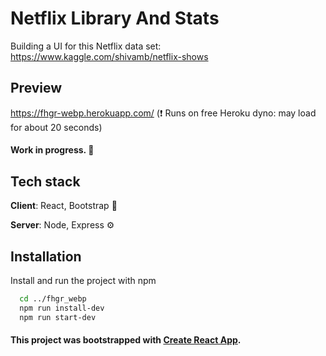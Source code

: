 # Netflix Library And Stats

Building a UI for this Netflix data set:
https://www.kaggle.com/shivamb/netflix-shows

## Preview

https://fhgr-webp.herokuapp.com/ (❗ Runs on free Heroku dyno: may load for about 20 seconds)

#### Work in progress. 🔨

## Tech stack

**Client**: React, Bootstrap 🚀

**Server**: Node, Express ⚙️

## Installation

Install and run the project with npm

```bash
  cd ../fhgr_webp
  npm run install-dev
  npm run start-dev

```

#### This project was bootstrapped with [Create React App](https://github.com/facebook/create-react-app).
